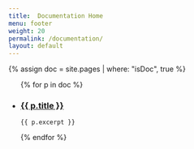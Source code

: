 ```yaml
---
title:  Documentation Home
menu: footer
weight: 20
permalink: /documentation/
layout: default
---
```

{% assign doc = site.pages | where: "isDoc", true %}

<ul>
{% for p in doc %}
  <li>
    <h3><a href="{{ site.baseurl }}{{ p.url }}">{{ p.title }}</a></h3>

    {{ p.excerpt }}

  </li>
{% endfor %}
</ul>
